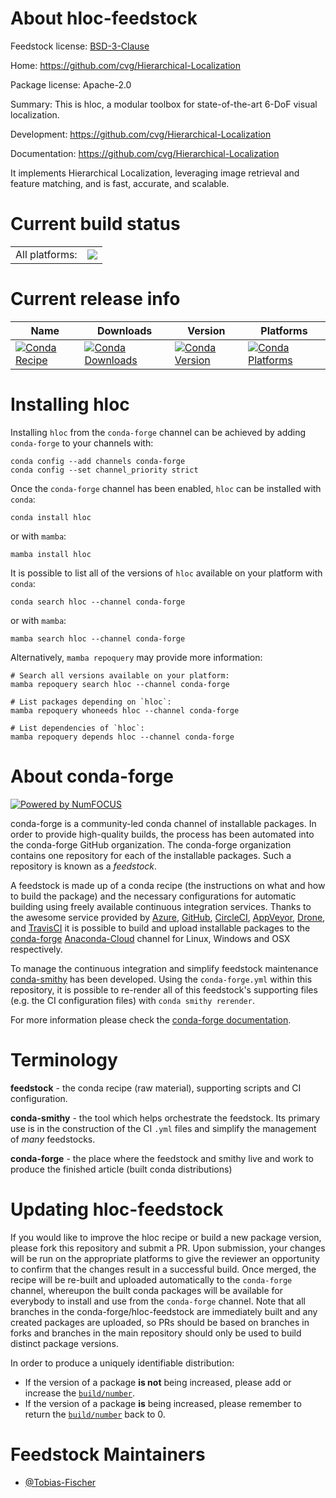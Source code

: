About hloc-feedstock
====================

Feedstock license: [BSD-3-Clause](https://github.com/conda-forge/hloc-feedstock/blob/main/LICENSE.txt)

Home: https://github.com/cvg/Hierarchical-Localization

Package license: Apache-2.0

Summary: This is hloc, a modular toolbox for state-of-the-art 6-DoF visual localization.

Development: https://github.com/cvg/Hierarchical-Localization

Documentation: https://github.com/cvg/Hierarchical-Localization

It implements Hierarchical Localization, leveraging image retrieval and feature matching, and is fast, accurate, and scalable.

Current build status
====================


<table><tr><td>All platforms:</td>
    <td>
      <a href="https://dev.azure.com/conda-forge/feedstock-builds/_build/latest?definitionId=19597&branchName=main">
        <img src="https://dev.azure.com/conda-forge/feedstock-builds/_apis/build/status/hloc-feedstock?branchName=main">
      </a>
    </td>
  </tr>
</table>

Current release info
====================

| Name | Downloads | Version | Platforms |
| --- | --- | --- | --- |
| [![Conda Recipe](https://img.shields.io/badge/recipe-hloc-green.svg)](https://anaconda.org/conda-forge/hloc) | [![Conda Downloads](https://img.shields.io/conda/dn/conda-forge/hloc.svg)](https://anaconda.org/conda-forge/hloc) | [![Conda Version](https://img.shields.io/conda/vn/conda-forge/hloc.svg)](https://anaconda.org/conda-forge/hloc) | [![Conda Platforms](https://img.shields.io/conda/pn/conda-forge/hloc.svg)](https://anaconda.org/conda-forge/hloc) |

Installing hloc
===============

Installing `hloc` from the `conda-forge` channel can be achieved by adding `conda-forge` to your channels with:

```
conda config --add channels conda-forge
conda config --set channel_priority strict
```

Once the `conda-forge` channel has been enabled, `hloc` can be installed with `conda`:

```
conda install hloc
```

or with `mamba`:

```
mamba install hloc
```

It is possible to list all of the versions of `hloc` available on your platform with `conda`:

```
conda search hloc --channel conda-forge
```

or with `mamba`:

```
mamba search hloc --channel conda-forge
```

Alternatively, `mamba repoquery` may provide more information:

```
# Search all versions available on your platform:
mamba repoquery search hloc --channel conda-forge

# List packages depending on `hloc`:
mamba repoquery whoneeds hloc --channel conda-forge

# List dependencies of `hloc`:
mamba repoquery depends hloc --channel conda-forge
```


About conda-forge
=================

[![Powered by
NumFOCUS](https://img.shields.io/badge/powered%20by-NumFOCUS-orange.svg?style=flat&colorA=E1523D&colorB=007D8A)](https://numfocus.org)

conda-forge is a community-led conda channel of installable packages.
In order to provide high-quality builds, the process has been automated into the
conda-forge GitHub organization. The conda-forge organization contains one repository
for each of the installable packages. Such a repository is known as a *feedstock*.

A feedstock is made up of a conda recipe (the instructions on what and how to build
the package) and the necessary configurations for automatic building using freely
available continuous integration services. Thanks to the awesome service provided by
[Azure](https://azure.microsoft.com/en-us/services/devops/), [GitHub](https://github.com/),
[CircleCI](https://circleci.com/), [AppVeyor](https://www.appveyor.com/),
[Drone](https://cloud.drone.io/welcome), and [TravisCI](https://travis-ci.com/)
it is possible to build and upload installable packages to the
[conda-forge](https://anaconda.org/conda-forge) [Anaconda-Cloud](https://anaconda.org/)
channel for Linux, Windows and OSX respectively.

To manage the continuous integration and simplify feedstock maintenance
[conda-smithy](https://github.com/conda-forge/conda-smithy) has been developed.
Using the ``conda-forge.yml`` within this repository, it is possible to re-render all of
this feedstock's supporting files (e.g. the CI configuration files) with ``conda smithy rerender``.

For more information please check the [conda-forge documentation](https://conda-forge.org/docs/).

Terminology
===========

**feedstock** - the conda recipe (raw material), supporting scripts and CI configuration.

**conda-smithy** - the tool which helps orchestrate the feedstock.
                   Its primary use is in the construction of the CI ``.yml`` files
                   and simplify the management of *many* feedstocks.

**conda-forge** - the place where the feedstock and smithy live and work to
                  produce the finished article (built conda distributions)


Updating hloc-feedstock
=======================

If you would like to improve the hloc recipe or build a new
package version, please fork this repository and submit a PR. Upon submission,
your changes will be run on the appropriate platforms to give the reviewer an
opportunity to confirm that the changes result in a successful build. Once
merged, the recipe will be re-built and uploaded automatically to the
`conda-forge` channel, whereupon the built conda packages will be available for
everybody to install and use from the `conda-forge` channel.
Note that all branches in the conda-forge/hloc-feedstock are
immediately built and any created packages are uploaded, so PRs should be based
on branches in forks and branches in the main repository should only be used to
build distinct package versions.

In order to produce a uniquely identifiable distribution:
 * If the version of a package **is not** being increased, please add or increase
   the [``build/number``](https://docs.conda.io/projects/conda-build/en/latest/resources/define-metadata.html#build-number-and-string).
 * If the version of a package **is** being increased, please remember to return
   the [``build/number``](https://docs.conda.io/projects/conda-build/en/latest/resources/define-metadata.html#build-number-and-string)
   back to 0.

Feedstock Maintainers
=====================

* [@Tobias-Fischer](https://github.com/Tobias-Fischer/)

